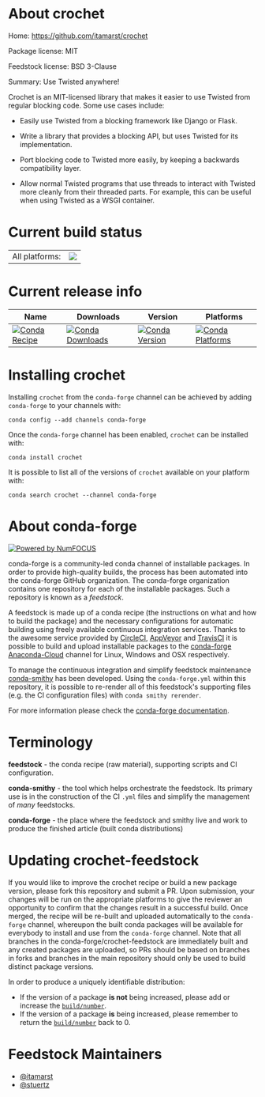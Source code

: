 About crochet
=============

Home: https://github.com/itamarst/crochet

Package license: MIT

Feedstock license: BSD 3-Clause

Summary: Use Twisted anywhere!

Crochet is an MIT-licensed library that makes it easier to use Twisted from
regular blocking code. Some use cases include:

  * Easily use Twisted from a blocking framework like Django or Flask.

  * Write a library that provides a blocking API, but uses Twisted for its
    implementation.

  * Port blocking code to Twisted more easily, by keeping a backwards
    compatibility layer.

  * Allow normal Twisted programs that use threads to interact with Twisted
    more cleanly from their threaded parts. For example, this can be useful
    when using Twisted as a WSGI container.


Current build status
====================


<table><tr><td>All platforms:</td>
    <td>
      <a href="https://dev.azure.com/conda-forge/feedstock-builds/_build/latest?definitionId=5533&branchName=master">
        <img src="https://dev.azure.com/conda-forge/feedstock-builds/_apis/build/status/crochet-feedstock?branchName=master">
      </a>
    </td>
  </tr>
</table>

Current release info
====================

| Name | Downloads | Version | Platforms |
| --- | --- | --- | --- |
| [![Conda Recipe](https://img.shields.io/badge/recipe-crochet-green.svg)](https://anaconda.org/conda-forge/crochet) | [![Conda Downloads](https://img.shields.io/conda/dn/conda-forge/crochet.svg)](https://anaconda.org/conda-forge/crochet) | [![Conda Version](https://img.shields.io/conda/vn/conda-forge/crochet.svg)](https://anaconda.org/conda-forge/crochet) | [![Conda Platforms](https://img.shields.io/conda/pn/conda-forge/crochet.svg)](https://anaconda.org/conda-forge/crochet) |

Installing crochet
==================

Installing `crochet` from the `conda-forge` channel can be achieved by adding `conda-forge` to your channels with:

```
conda config --add channels conda-forge
```

Once the `conda-forge` channel has been enabled, `crochet` can be installed with:

```
conda install crochet
```

It is possible to list all of the versions of `crochet` available on your platform with:

```
conda search crochet --channel conda-forge
```


About conda-forge
=================

[![Powered by NumFOCUS](https://img.shields.io/badge/powered%20by-NumFOCUS-orange.svg?style=flat&colorA=E1523D&colorB=007D8A)](http://numfocus.org)

conda-forge is a community-led conda channel of installable packages.
In order to provide high-quality builds, the process has been automated into the
conda-forge GitHub organization. The conda-forge organization contains one repository
for each of the installable packages. Such a repository is known as a *feedstock*.

A feedstock is made up of a conda recipe (the instructions on what and how to build
the package) and the necessary configurations for automatic building using freely
available continuous integration services. Thanks to the awesome service provided by
[CircleCI](https://circleci.com/), [AppVeyor](https://www.appveyor.com/)
and [TravisCI](https://travis-ci.com/) it is possible to build and upload installable
packages to the [conda-forge](https://anaconda.org/conda-forge)
[Anaconda-Cloud](https://anaconda.org/) channel for Linux, Windows and OSX respectively.

To manage the continuous integration and simplify feedstock maintenance
[conda-smithy](https://github.com/conda-forge/conda-smithy) has been developed.
Using the ``conda-forge.yml`` within this repository, it is possible to re-render all of
this feedstock's supporting files (e.g. the CI configuration files) with ``conda smithy rerender``.

For more information please check the [conda-forge documentation](https://conda-forge.org/docs/).

Terminology
===========

**feedstock** - the conda recipe (raw material), supporting scripts and CI configuration.

**conda-smithy** - the tool which helps orchestrate the feedstock.
                   Its primary use is in the construction of the CI ``.yml`` files
                   and simplify the management of *many* feedstocks.

**conda-forge** - the place where the feedstock and smithy live and work to
                  produce the finished article (built conda distributions)


Updating crochet-feedstock
==========================

If you would like to improve the crochet recipe or build a new
package version, please fork this repository and submit a PR. Upon submission,
your changes will be run on the appropriate platforms to give the reviewer an
opportunity to confirm that the changes result in a successful build. Once
merged, the recipe will be re-built and uploaded automatically to the
`conda-forge` channel, whereupon the built conda packages will be available for
everybody to install and use from the `conda-forge` channel.
Note that all branches in the conda-forge/crochet-feedstock are
immediately built and any created packages are uploaded, so PRs should be based
on branches in forks and branches in the main repository should only be used to
build distinct package versions.

In order to produce a uniquely identifiable distribution:
 * If the version of a package **is not** being increased, please add or increase
   the [``build/number``](https://conda.io/docs/user-guide/tasks/build-packages/define-metadata.html#build-number-and-string).
 * If the version of a package **is** being increased, please remember to return
   the [``build/number``](https://conda.io/docs/user-guide/tasks/build-packages/define-metadata.html#build-number-and-string)
   back to 0.

Feedstock Maintainers
=====================

* [@itamarst](https://github.com/itamarst/)
* [@stuertz](https://github.com/stuertz/)

